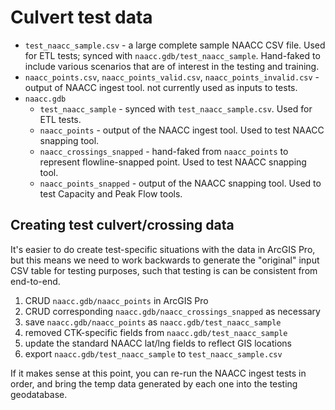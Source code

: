 # Culvert test data

* `test_naacc_sample.csv` - a large complete sample NAACC CSV file. Used for ETL tests; synced with `naacc.gdb/test_naacc_sample`. Hand-faked to include various scenarios that are of interest in the testing and training.
* `naacc_points.csv`, `naacc_points_valid.csv`, `naacc_points_invalid.csv` - output of NAACC ingest tool. not currently used as inputs to tests.
* `naacc.gdb`
  * `test_naacc_sample` - synced with `test_naacc_sample.csv`. Used for ETL tests.
  * `naacc_points` - output of the NAACC ingest tool. Used to test NAACC snapping tool.
  * `naacc_crossings_snapped` - hand-faked from `naacc_points` to represent flowline-snapped point. Used to test NAACC snapping tool.
  * `naacc_points_snapped` - output of the NAACC snapping tool. Used to test Capacity and Peak Flow tools.

## Creating test culvert/crossing data

It's easier to do create test-specific situations with the data in ArcGIS Pro, but this means we need to work backwards to generate the "original" input CSV table for testing purposes, such that testing is can be consistent from end-to-end.

1. CRUD `naacc.gdb/naacc_points` in ArcGIS Pro
2. CRUD corresponding `naacc.gdb/naacc_crossings_snapped` as necessary
3. save `naacc.gdb/naacc_points` as `naacc.gdb/test_naacc_sample`
4. removed CTK-specific fields from `naacc.gdb/test_naacc_sample`
5. update the standard NAACC lat/lng fields to reflect GIS locations
6. export `naacc.gdb/test_naacc_sample` to `test_naacc_sample.csv`

If it makes sense at this point, you can re-run the NAACC ingest tests in order, and bring the temp data generated by each one into the testing geodatabase.
